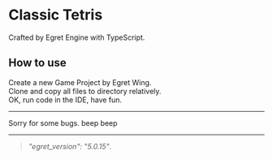 Classic Tetris
=======================
Crafted by Egret Engine with TypeScript.

How to use 
-----------
Create a new Game Project by Egret Wing.  
Clone and copy all files to directory relatively.  
OK, run code in the IDE, have fun.  

-----------
Sorry for some bugs. beep beep  
****  
>  *"egret_version": "5.0.15"*.
